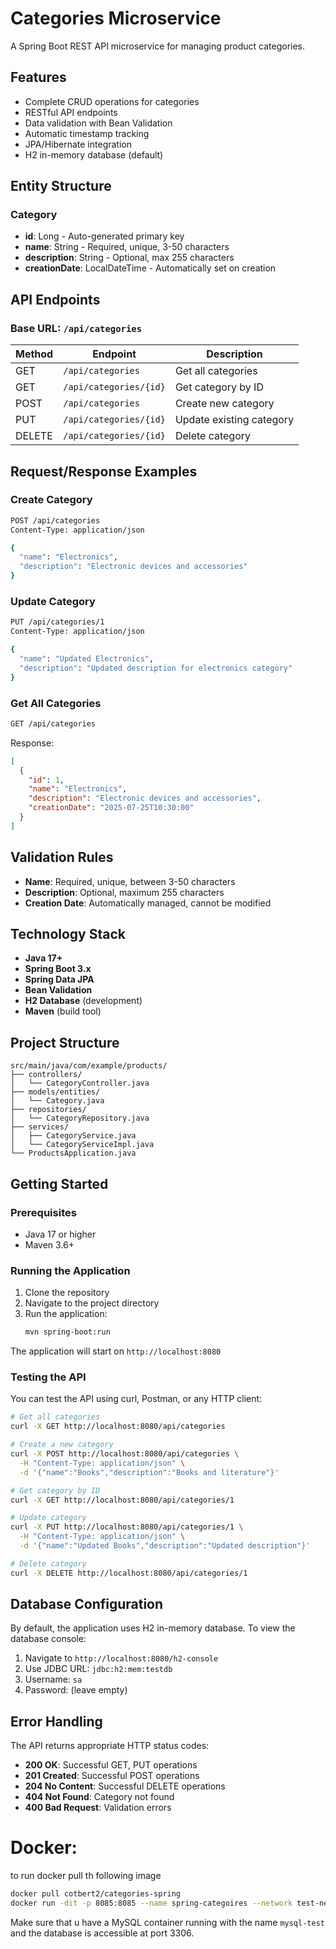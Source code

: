 # Categories Microservice

A Spring Boot REST API microservice for managing product categories.

## Features

- Complete CRUD operations for categories
- RESTful API endpoints
- Data validation with Bean Validation
- Automatic timestamp tracking
- JPA/Hibernate integration
- H2 in-memory database (default)

## Entity Structure

### Category
- **id**: Long - Auto-generated primary key
- **name**: String - Required, unique, 3-50 characters
- **description**: String - Optional, max 255 characters  
- **creationDate**: LocalDateTime - Automatically set on creation

## API Endpoints

### Base URL: `/api/categories`

| Method | Endpoint | Description |
|--------|----------|-------------|
| GET | `/api/categories` | Get all categories |
| GET | `/api/categories/{id}` | Get category by ID |
| POST | `/api/categories` | Create new category |
| PUT | `/api/categories/{id}` | Update existing category |
| DELETE | `/api/categories/{id}` | Delete category |

## Request/Response Examples

### Create Category
```bash
POST /api/categories
Content-Type: application/json

{
  "name": "Electronics",
  "description": "Electronic devices and accessories"
}
```

### Update Category
```bash
PUT /api/categories/1
Content-Type: application/json

{
  "name": "Updated Electronics",
  "description": "Updated description for electronics category"
}
```

### Get All Categories
```bash
GET /api/categories
```

Response:
```json
[
  {
    "id": 1,
    "name": "Electronics",
    "description": "Electronic devices and accessories",
    "creationDate": "2025-07-25T10:30:00"
  }
]
```

## Validation Rules

- **Name**: Required, unique, between 3-50 characters
- **Description**: Optional, maximum 255 characters
- **Creation Date**: Automatically managed, cannot be modified

## Technology Stack

- **Java 17+**
- **Spring Boot 3.x**
- **Spring Data JPA**
- **Bean Validation**
- **H2 Database** (development)
- **Maven** (build tool)

## Project Structure

```
src/main/java/com/example/products/
├── controllers/
│   └── CategoryController.java
├── models/entities/
│   └── Category.java
├── repositories/
│   └── CategoryRepository.java
├── services/
│   ├── CategoryService.java
│   └── CategoryServiceImpl.java
└── ProductsApplication.java
```

## Getting Started

### Prerequisites
- Java 17 or higher
- Maven 3.6+

### Running the Application

1. Clone the repository
2. Navigate to the project directory
3. Run the application:
   ```bash
   mvn spring-boot:run
   ```

The application will start on `http://localhost:8080`

### Testing the API

You can test the API using curl, Postman, or any HTTP client:

```bash
# Get all categories
curl -X GET http://localhost:8080/api/categories

# Create a new category
curl -X POST http://localhost:8080/api/categories \
  -H "Content-Type: application/json" \
  -d '{"name":"Books","description":"Books and literature"}'

# Get category by ID
curl -X GET http://localhost:8080/api/categories/1

# Update category
curl -X PUT http://localhost:8080/api/categories/1 \
  -H "Content-Type: application/json" \
  -d '{"name":"Updated Books","description":"Updated description"}'

# Delete category
curl -X DELETE http://localhost:8080/api/categories/1
```

## Database Configuration

By default, the application uses H2 in-memory database. To view the database console:

1. Navigate to `http://localhost:8080/h2-console`
2. Use JDBC URL: `jdbc:h2:mem:testdb`
3. Username: `sa`
4. Password: (leave empty)

## Error Handling

The API returns appropriate HTTP status codes:

- **200 OK**: Successful GET, PUT operations
- **201 Created**: Successful POST operations
- **204 No Content**: Successful DELETE operations
- **404 Not Found**: Category not found
- **400 Bad Request**: Validation errors



# Docker: 

to run docker pull th following image
```bash
docker pull cotbert2/categories-spring
docker run -dit -p 8085:8085 --name spring-categoires --network test-network -e DB_HOST=mysql-test:3306 categories-spring
```


Make sure that u have a MySQL container running with the name `mysql-test` and the database is accessible at port 3306.



